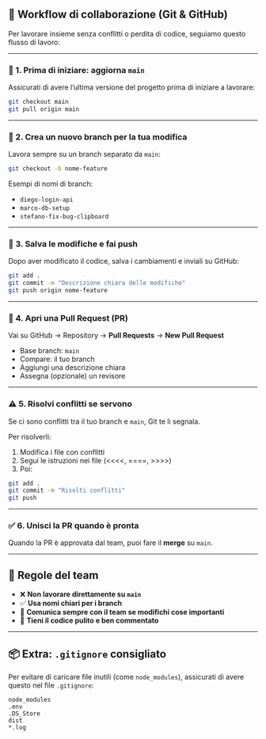 ## 🤝 Workflow di collaborazione (Git & GitHub)

Per lavorare insieme senza conflitti o perdita di codice, seguiamo questo flusso di lavoro:

---

### 🔄 1. Prima di iniziare: aggiorna `main`

Assicurati di avere l’ultima versione del progetto prima di iniziare a lavorare:

```bash
git checkout main
git pull origin main
```

---

### 🌿 2. Crea un nuovo branch per la tua modifica

Lavora sempre su un branch separato da `main`:

```bash
git checkout -b nome-feature
```

Esempi di nomi di branch:
- `diego-login-api`
- `marco-db-setup`
- `stefano-fix-bug-clipboard`

---

### 💾 3. Salva le modifiche e fai push

Dopo aver modificato il codice, salva i cambiamenti e inviali su GitHub:

```bash
git add .
git commit -m "Descrizione chiara delle modifiche"
git push origin nome-feature
```

---

### 🧪 4. Apri una Pull Request (PR)

Vai su GitHub → Repository → **Pull Requests** → **New Pull Request**

- Base branch: `main`
- Compare: il tuo branch
- Aggiungi una descrizione chiara
- Assegna (opzionale) un revisore

---

### ⚠️ 5. Risolvi conflitti se servono

Se ci sono conflitti tra il tuo branch e `main`, Git te li segnala.

Per risolverli:

1. Modifica i file con conflitti
2. Segui le istruzioni nei file (<<<<, ====, >>>>)
3. Poi:

```bash
git add .
git commit -m "Risolti conflitti"
git push
```

---

### ✅ 6. Unisci la PR quando è pronta

Quando la PR è approvata dal team, puoi fare il **merge** su `main`.

---

## 🧠 Regole del team

- ❌ **Non lavorare direttamente su `main`**
- ✅ **Usa nomi chiari per i branch**
- 📣 **Comunica sempre con il team se modifichi cose importanti**
- 🧹 **Tieni il codice pulito e ben commentato**

---

## 📦 Extra: `.gitignore` consigliato

Per evitare di caricare file inutili (come `node_modules`), assicurati di avere questo nel file `.gitignore`:

```gitignore
node_modules
.env
.DS_Store
dist
*.log
```